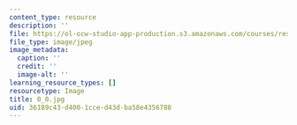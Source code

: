 ```yaml
---
content_type: resource
description: ''
file: https://ol-ocw-studio-app-production.s3.amazonaws.com/courses/res-18-006-calculus-revisited-single-variable-calculus-fall-2010/36189c43d4001cced43dba58e4356788_0_0.jpg
file_type: image/jpeg
image_metadata:
  caption: ''
  credit: ''
  image-alt: ''
learning_resource_types: []
resourcetype: Image
title: 0_0.jpg
uid: 36189c43-d400-1cce-d43d-ba58e4356788
---
```

